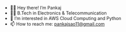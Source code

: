 * 🙋‍♂️ Hey there! I’m Pankaj
* 👨‍🎓 B.Tech in Electronics & Telecommunication
* 🤩 I’m interested in AWS Cloud Computing and Python
* 📫 How to reach me: pankajsao11@gmail.com
